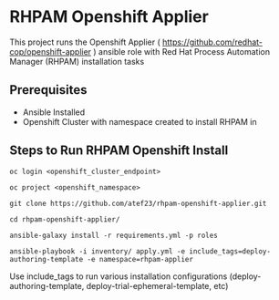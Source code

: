# RHPAM Openshift Applier
This project runs the Openshift Applier ( https://github.com/redhat-cop/openshift-applier ) ansible role with Red Hat Process Automation Manager (RHPAM) installation tasks

## Prerequisites
- Ansible Installed
- Openshift Cluster with namespace created to install RHPAM in

## Steps to Run RHPAM Openshift Install
`oc login <openshift_cluster_endpoint>`

`oc project <openshift_namespace>`

`git clone https://github.com/atef23/rhpam-openshift-applier.git`

`cd rhpam-openshift-applier/`

`ansible-galaxy install -r requirements.yml -p roles`

`ansible-playbook -i inventory/ apply.yml -e include_tags=deploy-authoring-template -e namespace=rhpam-applier`

Use include_tags to run various installation configurations (deploy-authoring-template, deploy-trial-ephemeral-template, etc)
